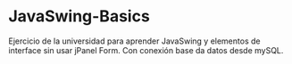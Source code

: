 # JavaSwing-Basics
Ejercicio de la universidad para aprender JavaSwing y elementos de interface sin usar jPanel Form. Con conexión base da datos desde mySQL.

